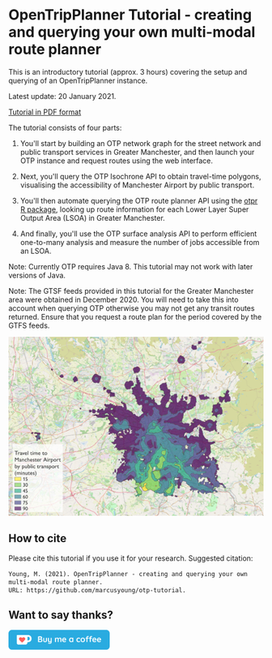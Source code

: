 
# OpenTripPlanner Tutorial - creating and querying your own multi-modal route planner

This is an introductory tutorial (approx. 3 hours) covering the setup and querying of an OpenTripPlanner instance.

Latest update: 20 January 2021.

[Tutorial in PDF format](https://github.com/marcusyoung/otp-tutorial/blob/master/intro-otp.pdf)

The tutorial consists of four parts:

1. You'll start by building an OTP network graph for the street network and public transport services in Greater Manchester, and then launch your OTP instance and request routes using the web interface.

2. Next, you'll query the OTP Isochrone API to obtain travel-time polygons, visualising the accessibility of Manchester Airport by public transport.

3. You'll then automate querying the OTP route planner API using the [otpr R package](https://github.com/marcusyoung/otpr), looking up route information for each Lower Layer Super Output Area (LSOA) in Greater Manchester.

4. And finally, you'll use the OTP surface analysis API to perform efficient one-to-many analysis and measure the number of jobs accessible from an LSOA.


Note: Currently OTP requires Java 8. This tutorial may not work with later versions of Java.

Note: The GTSF feeds provided in this tutorial for the Greater Manchester area were obtained in December 2020. You will need to take this into account when querying OTP otherwise you may not get any transit routes returned. Ensure that you request a route plan for the period covered by the GTFS feeds.

![](images/airport-isochrone-readme.png)

## How to cite

Please cite this tutorial if you use it for your research. Suggested citation:

```
Young, M. (2021). OpenTripPlanner - creating and querying your own multi-modal route planner.
URL: https://github.com/marcusyoung/otp-tutorial.
```

## Want to say thanks?

<a href="https://ko-fi.com/marcusyoung"><img src='images/BuyMeACoffee_blue@2x.png' align="left" width=200/></a>

</br>


